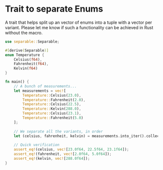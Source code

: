 # Trait to separate Enums

A trait that helps split up an vector of enums into a tuple with a vector per variant.
Please let me know if such a functionality can be achieved in Rust without the macro.

```rust
use separable::Separable;

#[derive(Separable)]
enum Temperature {
    Celsius(f64),
    Fahrenheit(f64),
    Kelvin(f64)
}

fn main() {
    // A bunch of measurements...
    let measurements = vec![
        Temperature::Celsius(23.0),
        Temperature::Fahrenheit(2.0),
        Temperature::Celsius(22.5),
        Temperature::Kelvin(288.0),
        Temperature::Celsius(23.1),
        Temperature::Fahrenheit(5.0)
    ];
    
    // We separate all the variants, in order
    let (celsius, fahrenheit, kelvin) = measurements.into_iter().collect();
    
    // Quick verification
    assert_eq!(celsius, vec![23.0f64, 22.5f64, 23.1f64]);
    assert_eq!(fahrenheit, vec![2.0f64, 5.0f64]);
    assert_eq!(kelvin, vec![288.0f64]);
}
```